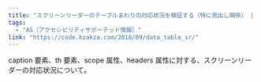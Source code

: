 ```yaml
---
title: "スクリーンリーダーのテーブルまわりの対応状況を検証する（特に見出し関係） | kzakza"
tags:
  - "AS（アクセシビリティサポーテッド情報）"
link: "https://code.kzakza.com/2018/09/data_table_sr/"
---
```


caption 要素、th 要素、scope 属性、headers 属性に対する、スクリーンリーダーの対応状況について。

